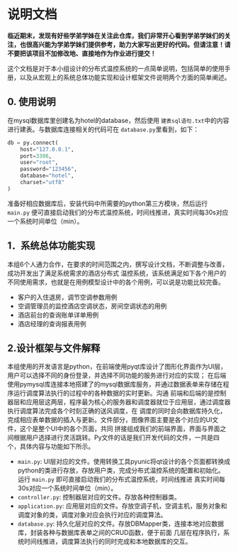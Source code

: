 # 说明文档

**临近期末，发现有好些学弟学妹在关注此仓库，我们非常开心看到学弟学妹们的关注，也很高兴能为学弟学妹们提供参考，助力大家写出更好的代码。但请注意！请不要把该项目不加修改地、直接地作为作业进行提交！**

这个文档是对于本小组设计的分布式温控系统的一点简单说明，包括简单的使用手册，以及从宏观上的系统总体功能实现和设计框架文件说明两个方面的简单阐述。

## 0. 使用说明
在mysql数据库里创建名为hotel的database，然后使用 `建表sql语句.txt`中的内容进行建表。与数据库连接相关的代码可在 `database.py`里看到，如下：

```python
db = py.connect(
    host="127.0.0.1",
    port=3306,
    user="root",
    password="123456",
    database="hotel",
    charset="utf8"
)
```

准备好相应数据库后，安装代码中所需要的python第三方模块，然后运行 `main.py` 便可直接启动我们的分布式温控系统，时间线推进，真实时间每30s对应一个系统时间单位（min）。

## 1．系统总体功能实现
本组6个人通力合作，在要求的时间范围之内，撰写设计文档，不断调整与改善，成功开发出了满足系统需求的酒店分布式
温控系统，该系统满足如下各个用户的不同使用需求，也就是在用例模型设计中的各个用例，可以说是功能比较完备。
- 客户的入住退房，调节空调参数用例
- 空调管理员的监控酒店空调状态，房间空调状态的用例
- 酒店前台的查询账单详单用例
- 酒店经理的查询报表用例

## 2.设计框架与文件解释
本组使用的开发语言是python，在前端使用pyqt库设计了图形化界面作为UI层，用户可以选择不同的身份登录，并选择不同功能的服务进行对应的实现；
在后端使用pymysql库连接本地搭建了的mysql数据库服务，并通过数据表单来存储在程序运行调度算法执行的过程中的各种数据的实时更新。沟通
前端和后端的是控制器层和应用层这两层，程序最为核心的服务器和调度器就位于应用层，通过调度器执行调度算法完成各个时刻正确的送风调度，在
调度的同时会向数据库持久化，完成相应表单数据的插入与更新。文件部分，图像界面主要是各个对应的UI文件，这个是整个UI中的各个页面，共同
拼接组成我们的前端界面，界面与界面之间根据用户选择进行灵活跳转。Py文件的话是我们开发代码的文件，一共是四个，具体内容与功能如下所示。

- `main.py`: UI层对应的文件。使用转换工具pyunic将qt设计的各个页面都转换成python的类进行存放，存放用户类，完成分布式温控系统的配置和初始化。
运行 `main.py` 即可直接启动我们的分布式温控系统，时间线推进 真实时间每30s对应一个系统时间单位（min）。
-  `controller.py`: 控制器层对应的文件。存放各种控制器类。
-  `application.py`: 应用层对应的文件。存放空调子机，空调主机，服务对象和调度对象的类，调度对象对应会执行对应的调度算法。
-  `database.py`: 持久化层对应的文件。存放DBMapper类，连接本地对应数据库，封装各种与数据库表单之间的CRUD函数，便于前面
几层在程序执行，系统时间线推进，调度算法执行的同时完成和本地数据库的交互。
